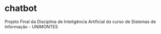 # chatbot
Projeto Final da Disciplina de Inteligência Artificial do curso de Sistemas de Informação - UNIMONTES
